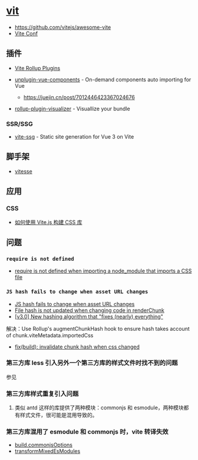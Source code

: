 # [vit](https://vitejs.dev/)

- https://github.com/vitejs/awesome-vite
- [Vite Conf](https://viteconf.org/schedule)

## 插件

- [Vite Rollup Plugins](https://vite-rollup-plugins.patak.dev/)
- [unplugin-vue-components](https://github.com/antfu/unplugin-vue-components) - On-demand components auto importing for Vue

  - https://juejin.cn/post/7012446423367024676

- [rollup-plugin-visualizer](https://github.com/btd/rollup-plugin-visualizer) - Visuallize your bundle

### SSR/SSG

- [vite-ssg](https://github.com/antfu/vite-ssg) - Static site generation for Vue 3 on Vite

## 脚手架

- [vitesse](https://github.com/antfu/vitesse)

## 应用

### CSS

- [如何使用 Vite.js 构建 CSS 库](https://www.freecodecamp.org/chinese/news/build-a-css-library-with-vitejs/)

## 问题

### `require is not defined`

- [require is not defined when importing a node_module that imports a CSS file](https://github.com/vitejs/vite/issues/3409#issuecomment-1138202247)

### `JS hash fails to change when asset URL changes`

- [JS hash fails to change when asset URL changes](https://github.com/rollup/rollup/issues/3415)
- [File hash is not updated when changing code in renderChunk](https://github.com/rollup/rollup/issues/2739)
- [[v3.0] New hashing algorithm that "fixes (nearly) everything"](https://github.com/rollup/rollup/pull/4543)

解决：Use Rollup's augmentChunkHash hook to ensure hash takes account of chunk.viteMetadata.importedCss

- [fix(build): invalidate chunk hash when css changed ](https://github.com/vitejs/vite/pull/11475)

### 第三方库 less 引入另外一个第三方库的样式文件时找不到的问题

参见 [](./examples/css-import-in-vendor/README.md)

### 第三方库样式重复引入问题

1. 类似 antd 这样的库提供了两种模块：commonjs 和 esmodule，两种模块都有样式文件，很可能是混用导致的。

### 第三方库混用了 esmodule 和 commonjs 时，vite 转译失效

- [build.commonjsOptions](https://cn.vitejs.dev/config/build-options.html#build-commonjsoptions)
- [transformMixedEsModules](https://github.com/rollup/plugins/tree/master/packages/commonjs)
